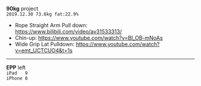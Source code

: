 **90kg** project<br>
`2019.12.30 73.6kg fat:22.9%`<br>
- Rope Straight Arm Pull down: https://www.bilibili.com/video/av31533313/
- Chin-up: https://www.youtube.com/watch?v=BI_OB-mNoAs
- Wide Grip Lat Pulldown: https://www.youtube.com/watch?v=emt_UCTCUO4&t=1s
---
**EPP** left<br>
`iPad   9`<br>
`iPhone 8`<br>
